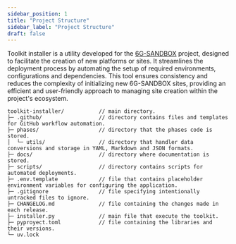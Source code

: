 ```yaml
---
sidebar_position: 1
title: "Project Structure"
sidebar_label: "Project Structure"
draft: false
---
```


Toolkit installer is a utility developed for the [6G-SANDBOX](https://6g-sandbox.eu/) project, designed to facilitate the creation of new platforms or sites. It streamlines the deployment process by automating the setup of required environments, configurations and dependencies. This tool ensures consistency and reduces the complexity of initializing new 6G-SANDBOX sites, providing an efficient and user-friendly approach to managing site creation within the project's ecosystem.

```
toolkit-installer/           // main directory.
├─ .github/                  // directory contains files and templates for GitHub workflow automation.
├─ phases/                   // directory that the phases code is stored.
│  └─ utils/                 // directory that handler data conversions and storage in YAML, Markdown and JSON formats.
├─ docs/                     // directory where documentation is stored.
├─ scripts/                  // directory contains scripts for automated deployments.
├─ .env.template             // file that contains placeholder environment variables for configuring the application.
├─ .gitignore                // file specifying intentionally untracked files to ignore.
├─ CHANGELOG.md              // file containing the changes made in each release.
├─ installer.py              // main file that execute the toolkit.
├─ pyproyect.toml            // file containing the libraries and their versions.
└─ uv.lock
```